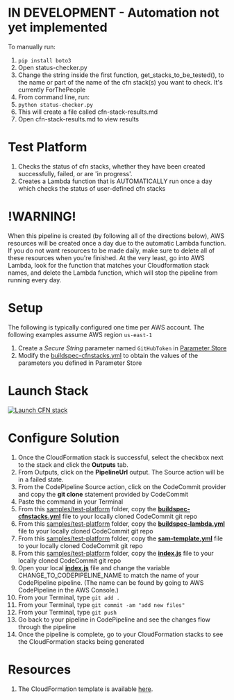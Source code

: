 # IN DEVELOPMENT - Automation not yet implemented
To manually run:
1. `pip install boto3`
1. Open status-checker.py
1. Change the string inside the first function, get_stacks_to_be_tested(), to the name or part of the name of the cfn stack(s) you want to check. It's currently ForThePeople
1. From command line, run:
1. `python status-checker.py`
1. This will create a file called cfn-stack-results.md
1. Open cfn-stack-results.md to view results

# Test Platform
1. Checks the status of cfn stacks, whether they have been created successfully, failed, or are 'in progress'.
1. Creates a Lambda function that is AUTOMATICALLY run once a day which checks the status of user-defined cfn stacks

# !WARNING!
When this pipeline is created (by following all of the directions below), AWS resources will be created once a day due to the automatic Lambda function. If you do not want resources to be made daily, make sure to delete all of these resources when you're finished. At the very least, go into AWS Lambda, look for the function that matches your Cloudformation stack names, and delete the Lambda function, which will stop the pipeline from running every day.

# Setup

The following is typically configured one time per AWS account. The following examples assume AWS region `us-east-1`

1. Create a *Secure String* parameter named `GitHubToken` in [Parameter Store](https://console.aws.amazon.com/ec2/v2/home?region=us-east-1#Parameters:)
1. Modify the [buildspec-cfnstacks.yml](./buildspec-cfnstacks.yml) to obtain the values of the parameters you defined in Parameter Store

# Launch Stack

[![Launch CFN stack](https://s3.amazonaws.com/www.devopsessentialsaws.com/img/deploy-to-aws.png)](https://console.aws.amazon.com/cloudformation/home?region=us-east-1#cstack=sn%7Edevops-essentials-test-platform%7Cturl%7Ehttps://s3.amazonaws.com/www.devopsessentialsaws.com/samples/test-platform/pipeline.yml)

# Configure Solution

1. Once the CloudFormation stack is successful, select the checkbox next to the stack and click the <strong>Outputs</strong> tab. 
1. From Outputs, click on the **PipelineUrl** output. The Source action will be in a failed state.
1. From the CodePipeline Source action, click on the CodeCommit provider and copy the **git clone** statement provided by CodeCommit
1. Paste the command in your Terminal
1. From this [samples/test-platform](../test-platform) folder, copy the **[buildspec-cfnstacks.yml](./buildspec-cfnstacks.yml)** file to your locally cloned CodeCommit git repo
1. From this [samples/test-platform](../test-platform) folder, copy the **[buildspec-lambda.yml](./buildspec-lambda.yml)** file to your locally cloned CodeCommit git repo
1. From this [samples/test-platform](../test-platform) folder, copy the **[sam-template.yml](./sam-template.yml)** file to your locally cloned CodeCommit git repo
1. From this [samples/test-platform](../test-platform) folder, copy the **[index.js](./index.js)** file to your locally cloned CodeCommit git repo
1. Open your local **[index.js](./index.js)** file and change the variable CHANGE_TO_CODEPIPELINE_NAME to match the name of your CodePipeline pipeline. (The name can be found by going to AWS CodePipeline in the AWS Console.)
1. From your Terminal, type `git add .`
1. From your Terminal, type `git commit -am "add new files"`
1. From your Terminal, type `git push`
1. Go back to your pipeline in CodePipeline and see the changes flow through the pipeline
1. Once the pipeline is complete, go to your CloudFormation stacks to see the CloudFormation stacks being generated

# Resources

1. The CloudFormation template is available [here](https://s3.amazonaws.com/www.devopsessentialsaws.com/samples/test-platform/pipeline.yml).





